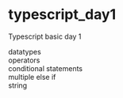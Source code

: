 # typescript_day1
Typescript basic day 1
<br>

datatypes
<br>
operators
<br>
conditional statements
<br>
multiple else if
<br>
string

